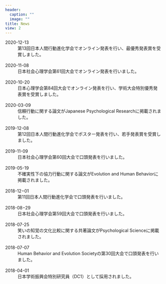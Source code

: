 ```yaml
---
header:
  caption: ""
  image: ""
title: News
view: 2
---
```


<article>
  <dt>
    2020-12-13
  </dt>
  <dd>
    第13回日本人間行動進化学会でオンライン発表を行い、最優秀発表賞を受賞しました。
  </dd>
  <br/>
  <dt>
    2020-11-08
  </dt>
  <dd>
    日本社会心理学会第61回大会でオンライン発表を行いました。
  </dd>
  <br/>
  <dt>
    2020-10-20
  </dt>
  <dd>
    日本心理学会第84回大会でオンライン発表を行い、学術大会特別優秀発表賞を受賞しました。
  </dd>
  <br>
  <dt>
    2020-03-09
  </dt>
  <dd>
    信頼行動に関する論文がJapanese Psychological Researchに掲載されました。
  </dd>
  <br>
  <dt>
    2019-12-08
  </dt>
  <dd>
    第12回日本人間行動進化学会でポスター発表を行い、若手発表賞を受賞しました。
  </dd>
  <br>
  <dt>
    2019-11-09
  </dt>
  <dd>
    日本社会心理学会第60回大会で口頭発表を行いました。
  </dd>
  <br>
  <dt>
    2019-05-19
  </dt>
  <dd>
    不確実性下の協力行動に関する論文がEvolution and Human Behaviorに掲載されました。
  </dd>
  <br>
  <dt>
    2018-12−01
  </dt>
  <dd>
    第11回日本人間行動進化学会で口頭発表を行いました。
  </dd>
  <br>
  <dt>
    2018-08−29
  </dt>
  <dd>
    日本社会心理学会第59回大会で口頭発表を行いました。
  </dd>
  <br>
  <dt>
    2018-07-25
  </dt>
  <dd>
    笑いの知覚の文化比較に関する共著論文がPsychological Scienceに掲載されました。
  </dd>
  <br>
  <dt>
    2018-07-07
  </dt>
  <dd>
    Human Behavior and Evolution Societyの第30回大会で口頭発表を行いました。
  </dd>
  <br>
  <dt>
    2018-04-01
  </dt>
  <dd>
    日本学術振興会特別研究員（DC1）として採用されました。
  </dd>
  <br>
</article>